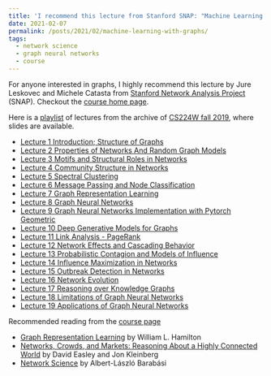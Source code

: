 ```yaml
---
title: 'I recommend this lecture from Stanford SNAP: "Machine Learning with Graphs"'
date: 2021-02-07
permalink: /posts/2021/02/machine-learning-with-graphs/
tags:
  - network science
  - graph neural networks
  - course
---
```


For anyone interested in graphs, I highly recommend this lecture by Jure Leskovec and Michele Catasta from [Stanford Network Analysis Project](http://snap.stanford.edu/) (SNAP). Checkout the [course home page](https://web.stanford.edu/class/cs224w/). 

Here is a [playlist](https://www.youtube.com/watch?v=uEPPnR22fxg&list=PL-Y8zK4dwCrQyASidb2mjj_itW2-YYx6-&index=1) of lectures from the archive of [CS224W fall 2019](http://snap.stanford.edu/class/cs224w-2019/), where slides are available.
- [Lecture 1 Introduction; Structure of Graphs](https://www.youtube.com/watch?v=uEPPnR22fxg&list=PL-Y8zK4dwCrQyASidb2mjj_itW2-YYx6-&index=1)
- [Lecture 2 Properties of Networks And Random Graph Models](https://www.youtube.com/watch?v=erMiEFGRsIk&list=PL-Y8zK4dwCrQyASidb2mjj_itW2-YYx6-&index=2)
- [Lecture 3 Motifs and Structural Roles in Networks](https://www.youtube.com/watch?v=sdpqpj8g6YY&list=PL-Y8zK4dwCrQyASidb2mjj_itW2-YYx6-&index=3)
- [Lecture 4 Community Structure in Networks](https://www.youtube.com/watch?v=Q7CHFo8UdPU&list=PL-Y8zK4dwCrQyASidb2mjj_itW2-YYx6-&index=4)
- [Lecture 5 Spectral Clustering](https://www.youtube.com/watch?v=VIu-ORmRspA&list=PL-Y8zK4dwCrQyASidb2mjj_itW2-YYx6-&index=5)
- [Lecture 6 Message Passing and Node Classification](https://www.youtube.com/watch?v=hTV44YH8Hd0&list=PL-Y8zK4dwCrQyASidb2mjj_itW2-YYx6-&index=6)
- [Lecture 7 Graph Representation Learning](https://www.youtube.com/watch?v=4PTOhI8IWTo&list=PL-Y8zK4dwCrQyASidb2mjj_itW2-YYx6-&index=7) 
- [Lecture 8 Graph Neural Networks](https://www.youtube.com/watch?v=LdK9HzBAR8c&list=PL-Y8zK4dwCrQyASidb2mjj_itW2-YYx6-&index=8)
- [Lecture 9 Graph Neural Networks Implementation with Pytorch Geometric](https://www.youtube.com/watch?v=X_fmiIy_YyI&list=PL-Y8zK4dwCrQyASidb2mjj_itW2-YYx6-&index=9)
- [Lecture 10 Deep Generative Models for Graphs](https://www.youtube.com/watch?v=enyym0s94iY&list=PL-Y8zK4dwCrQyASidb2mjj_itW2-YYx6-&index=10)
- [Lecture 11 Link Analysis - PageRank](https://www.youtube.com/watch?v=QD_NN6WUh9s&list=PL-Y8zK4dwCrQyASidb2mjj_itW2-YYx6-&index=11)
- [Lecture 12 Network Effects and Cascading Behavior](https://www.youtube.com/watch?v=50D4kA0gOPw&list=PL-Y8zK4dwCrQyASidb2mjj_itW2-YYx6-&index=12)
- [Lecture 13 Probabilistic Contagion and Models of Influence](https://www.youtube.com/watch?v=0VWQdbyFmtU&list=PL-Y8zK4dwCrQyASidb2mjj_itW2-YYx6-&index=13)
- [Lecture 14 Influence Maximization in Networks](https://www.youtube.com/watch?v=hstYPmdW8PU&list=PL-Y8zK4dwCrQyASidb2mjj_itW2-YYx6-&index=14)
- [Lecture 15 Outbreak Detection in Networks](https://www.youtube.com/watch?v=fYOq5IX18JY&list=PL-Y8zK4dwCrQyASidb2mjj_itW2-YYx6-&index=15)
- [Lecture 16 Network Evolution](https://www.youtube.com/watch?v=3pramEtovus&list=PL-Y8zK4dwCrQyASidb2mjj_itW2-YYx6-&index=16)
- [Lecture 17 Reasoning over Knowledge Graphs](https://www.youtube.com/watch?v=izK_u0appck&list=PL-Y8zK4dwCrQyASidb2mjj_itW2-YYx6-&index=17)
- [Lecture 18 Limitations of Graph Neural Networks](https://www.youtube.com/watch?v=BqZWbRivm8g&list=PL-Y8zK4dwCrQyASidb2mjj_itW2-YYx6-&index=18)
- [Lecture 19 Applications of Graph Neural Networks](https://www.youtube.com/watch?v=p2aqXKfRXEA&list=PL-Y8zK4dwCrQyASidb2mjj_itW2-YYx6-&index=19)


Recommended reading from the [course page](https://web.stanford.edu/class/cs224w/)
-   [Graph Representation Learning](https://www.cs.mcgill.ca/~wlh/grl_book/) by William L. Hamilton
-   [Networks, Crowds, and Markets: Reasoning About a Highly Connected World](http://www.cs.cornell.edu/home/kleinber/networks-book/) by David Easley and Jon Kleinberg
-   [Network Science](http://networksciencebook.com/) by Albert-László Barabási
